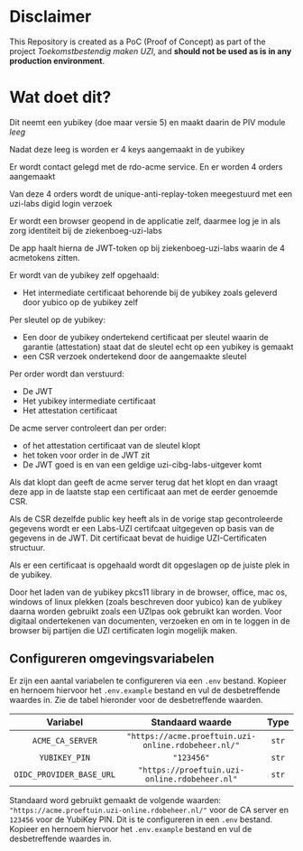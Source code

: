 # Disclaimer

This Repository is created as a PoC (Proof of Concept) as part of the project _Toekomstbestendig maken UZI_, and
**should not be used as is in any production environment**.

# Wat doet dit?

Dit neemt een yubikey (doe maar versie 5) en maakt daarin de PIV module _leeg_

Nadat deze leeg is worden er 4 keys aangemaakt in de yubikey

Er wordt contact gelegd met de rdo-acme service. En er worden 4 orders aangemaakt

Van deze 4 orders wordt de unique-anti-replay-token meegestuurd met een uzi-labs digid login verzoek

Er wordt een browser geopend in de applicatie zelf, daarmee log je in als zorg identiteit bij de ziekenboeg-uzi-labs

De app haalt hierna de JWT-token op bij ziekenboeg-uzi-labs waarin de 4 acmetokens zitten.

Er wordt van de yubikey zelf opgehaald:

- Het intermediate certificaat behorende bij de yubikey zoals geleverd door yubico op de yubikey zelf

Per sleutel op de yubikey:

- Een door de yubikey ondertekend certificaat per sleutel waarin de garantie (attestation) staat dat de sleutel echt op een yubikey is gemaakt
- een CSR verzoek ondertekend door de aangemaakte sleutel

Per order wordt dan verstuurd:

- De JWT
- Het yubikey intermediate certificaat
- Het attestation certificaat

De acme server controleert dan per order:

- of het attestation certificaat van de sleutel klopt
- het token voor order in de JWT zit
- De JWT goed is en van een geldige uzi-cibg-labs-uitgever komt

Als dat klopt dan geeft de acme server terug dat het klopt en dan vraagt deze app in de laatste stap een certificaat aan met de eerder genoemde CSR.

Als de CSR dezelfde public key heeft als in de vorige stap gecontroleerde gegevens wordt er een Labs-UZI certifcaat uitgegeven op basis van de gegevens in de JWT.
Dit certificaat bevat de huidige UZI-Certificaten structuur.

Als er een certificaat is opgehaald wordt dit opgeslagen op de juiste plek in de yubikey.

Door het laden van de yubikey pkcs11 library in de browser, office, mac os, windows of linux plekken (zoals beschreven door yubico) kan de yubikey daarna
worden gebruikt zoals een UZIpas ook gebruikt kan worden. Voor digitaal ondertekenen van documenten, verzoeken en om in te loggen in de browser bij
partijen die UZI certificaten login mogelijk maken.

## Configureren omgevingsvariabelen

Er zijn een aantal variabelen te configureren via een `.env` bestand. Kopieer en hernoem hiervoor het `.env.example` bestand en vul de desbetreffende waardes in. Zie de tabel hieronder voor de desbetreffende waarden.

|         Variabel         |                  Standaard waarde                   | Type  |
| :----------------------: | :-------------------------------------------------: | :---: |
|     `ACME_CA_SERVER`     | `"https://acme.proeftuin.uzi-online.rdobeheer.nl/"` | `str` |
|      `YUBIKEY_PIN`       |                     `"123456"`                      | `str` |
| `OIDC_PROVIDER_BASE_URL` |    `"https://proeftuin.uzi-online.rdobeheer.nl"`    | `str` |

Standaard word gebruikt gemaakt de volgende waarden: `"https://acme.proeftuin.uzi-online.rdobeheer.nl/"` voor de CA server en `123456` voor de YubiKey PIN. Dit is te configureren in een `.env` bestand. Kopieer en hernoem hiervoor het `.env.example` bestand en vul de desbetreffende waardes in.
